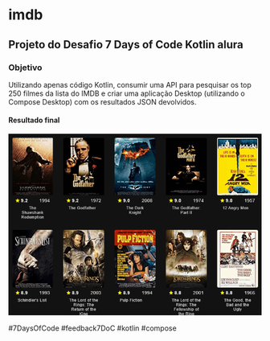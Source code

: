 # imdb
## Projeto do Desafio 7 Days of Code Kotlin alura

### Objetivo

Utilizando apenas código Kotlin, consumir uma API para pesquisar
os top 250 filmes da lista do IMDB e criar uma aplicação Desktop
(utilizando o Compose Desktop) com os resultados JSON devolvidos.

#### Resultado final
![](src/jvmMain/resources/resultado.gif)

#7DaysOfCode #feedback7DoC #kotlin #compose